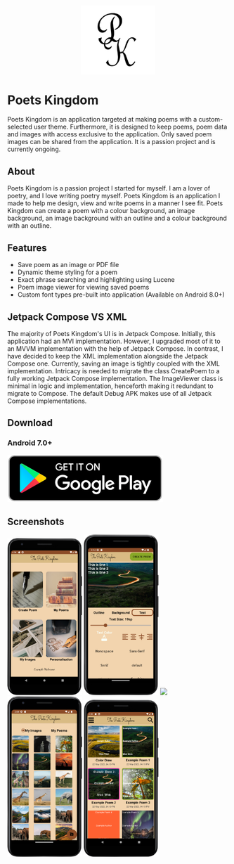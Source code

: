 <p align="center" width="100%">
  <img src="app/src/main/res/drawable-v24/logo.png" width="170">
  </p>

# Poets Kingdom

Poets Kingdom is an application targeted at making poems with a custom-selected user theme. 
Furthermore, it is designed to keep poems, poem data and images with access exclusive to the application.
Only saved poem images can be shared from the application. It is a passion project and is currently ongoing.

## About

Poets Kingdom is a passion project I started for myself. I am a lover of poetry, and I love writing poetry myself. Poets Kingdom is an application I made to help me design, view and write poems in a manner I see fit. Poets Kingdom can create a poem with a colour background, an image background, an image background with an outline and a colour background with an outline.

## Features
- Save poem as an image or PDF file
- Dynamic theme styling for a poem
- Exact phrase searching and highlighting using Lucene
- Poem image viewer for viewing saved poems
- Custom font types pre-built into application (Available on Android 8.0+)

## Jetpack Compose VS XML
The majority of Poets Kingdom's UI is in Jetpack Compose. Initially, this application had an MVI implementation. However, I upgraded most of it to an MVVM implementation with the help of Jetpack Compose. In contrast, I have decided to keep the XML implementation alongside the Jetpack Compose one. Currently, saving an image is tightly coupled with the XML implementation. Intricacy is needed to migrate the class CreatePoem to a fully working Jetpack Compose implementation. The ImageViewer class is minimal in logic and implementation, henceforth making it redundant to migrate to Compose. The default Debug APK makes use of all Jetpack Compose implementations.

## Download
### Android 7.0+
<a href="https://play.google.com/store/apps/details?id=com.wendorochena.poetskingdom">
  <img src="app/Application Screenshots/getitongplay.png">
 </a>

## Screenshots

<img src="app/Application Screenshots/Home Screen.png" width="170"> <img src="app/Application Screenshots/Create Poem.png" width="170">
<img src="app/Application Screenshots/Poem Activity.png" width="170">
<img src="app/Application Screenshots/My Images.png" width="170"> <img src="app/Application Screenshots/My Poems.png" width="170">
